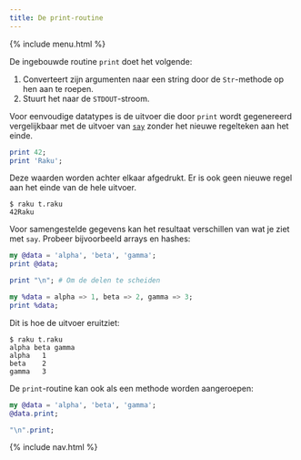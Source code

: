 ```yaml
---
title: De print-routine
---
```


{% include menu.html %}

De ingebouwde routine `print` doet het volgende:

1. Converteert zijn argumenten naar een string door de `Str`-methode op hen aan te roepen.
1. Stuurt het naar de `STDOUT`-stroom.

Voor eenvoudige datatypes is de uitvoer die door `print` wordt gegenereerd vergelijkbaar met de uitvoer van [`say`](../say) zonder het nieuwe regelteken aan het einde.

```raku
print 42;
print 'Raku';
```

Deze waarden worden achter elkaar afgedrukt. Er is ook geen nieuwe regel aan het einde van de hele uitvoer.

```console
$ raku t.raku
42Raku
```

Voor samengestelde gegevens kan het resultaat verschillen van wat je ziet met `say`. Probeer bijvoorbeeld arrays en hashes:

```raku
my @data = 'alpha', 'beta', 'gamma';
print @data;

print "\n"; # Om de delen te scheiden

my %data = alpha => 1, beta => 2, gamma => 3;
print %data;
```

Dit is hoe de uitvoer eruitziet:

```console
$ raku t.raku
alpha beta gamma
alpha	1
beta	2
gamma	3
```

De `print`-routine kan ook als een methode worden aangeroepen:

```raku
my @data = 'alpha', 'beta', 'gamma';
@data.print;

"\n".print;
```

{% include nav.html %}